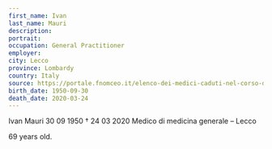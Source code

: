 ```yaml
---
first_name: Ivan
last_name: Mauri
description: 
portrait: 
occupation: General Practitioner
employer: 
city: Lecco
province: Lombardy
country: Italy 
source: https://portale.fnomceo.it/elenco-dei-medici-caduti-nel-corso-dellepidemia-di-covid-19/
birth_date: 1950-09-30
death_date: 2020-03-24
---
```


Ivan Mauri 30 09 1950 † 24 03 2020
Medico di medicina generale – Lecco

69 years old.